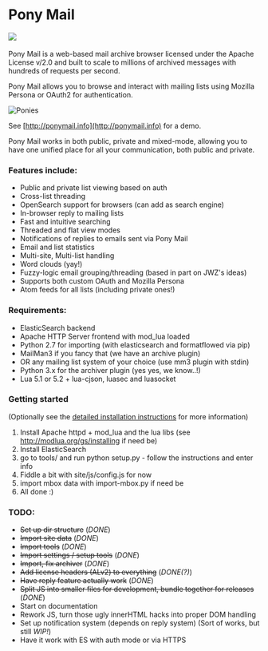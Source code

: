 # Pony Mail
<img src="https://github.com/Humbedooh/ponymail/blob/master/site/images/logo_large.png" align="left"/><br/><br/>
Pony Mail is a web-based mail archive browser
licensed under the Apache License v/2.0 and built to scale 
to millions of archived messages with hundreds of requests 
per second.

Pony Mail allows you to browse and interact with mailing lists 
using Mozilla Persona or OAuth2 for authentication.

![Ponies](https://github.com/Humbedooh/ponymail/blob/master/site/images/demo.png)

See [http://ponymail.info](http://ponymail.info) for a demo.

Pony Mail works in both public, private and mixed-mode, allowing you 
to have one unified place for all your communication, both public and 
private.

### Features include: ###
* Public and private list viewing based on auth
* Cross-list threading
* OpenSearch support for browsers (can add as search engine)
* In-browser reply to mailing lists
* Fast and intuitive searching
* Threaded and flat view modes
* Notifications of replies to emails sent via Pony Mail
* Email and list statistics
* Multi-site, Multi-list handling
* Word clouds (yay!)
* Fuzzy-logic email grouping/threading (based in part on JWZ's ideas)
* Supports both custom OAuth and Mozilla Persona
* Atom feeds for all lists (including private ones!)

### Requirements: ###

* ElasticSearch backend
* Apache HTTP Server frontend with mod_lua loaded
* Python 2.7 for importing (with elasticsearch and formatflowed via pip)
* MailMan3 if you fancy that (we have an archive plugin)
* OR any mailing list system of your choice (use mm3 plugin with stdin)
* Python 3.x for the archiver plugin (yes yes, we know..!)
* Lua 5.1 or 5.2 + lua-cjson, luasec and luasocket


### Getting started ###
(Optionally see the [detailed installation instructions](docs/INSTALLING.md) for more information)

1. Install Apache httpd + mod_lua and the lua libs (see http://modlua.org/gs/installing if need be)
2. Install ElasticSearch
3. go to tools/ and run python setup.py - follow the instructions and enter info
4. Fiddle a bit with site/js/config.js for now
5. import mbox data with import-mbox.py if need be
6. All done :)


### TODO: ###
* ~~Set up dir structure~~ (*DONE*)
* ~~Import site data~~ (*DONE*)
* ~~Import tools~~ (*DONE*)
* ~~Import settings / setup tools~~ (*DONE*)
* ~~Import, fix archiver~~ (*DONE*)
* ~~Add license headers (ALv2) to everything~~ (*DONE(?)*)
* ~~Have reply feature actually work~~ (*DONE*)
* ~~Split JS into smaller files for development, bundle together for releases~~ (*DONE*)
* Start on documentation
* Rework JS, turn those ugly innerHTML hacks into proper DOM handling
* Set up notification system (depends on reply system) (Sort of works, but still *WIP!*)
* Have it work with ES with auth mode or via HTTPS


